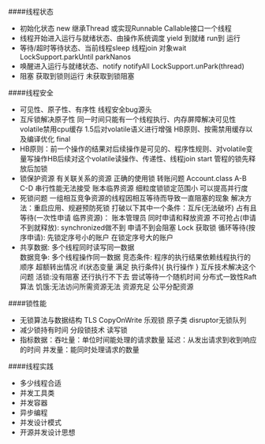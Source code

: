 ####线程状态
- 初始化状态 new 继承Thread 或实现Runnable Callable接口一个线程
- 线程开始进入运行与就绪状态、由操作系统调度 yield 到就绪 run到 运行
- 等待/超时等待状态、当前线程sleep 线程join 对象wait LockSupport.parkUntil parkNanos
- 唤醒进入运行与就绪状态、notify notifyAll LockSupport.unPark(thread)
- 阻塞 获取到锁则运行 未获取到锁阻塞

####线程安全
- 可见性、原子性、有序性 线程安全bug源头
- 互斥锁解决原子性 同一时间只能有一个线程执行、内存屏障解决可见性 volatile禁用cpu缓存 1.5后对volatile语义进行增强
  HB原则、按需禁用缓存以及编译优化 final
- HB原则：前一个操作的结果对后续操作是可见的、程序性规则、对volatile变量写操作HB后续对这个volatile读操作、传递性、线程join start 管程的锁先释放后加锁
- 锁保护资源 有关联关系的资源 正确的使用锁 转账问题 Account.class A-B C-D 串行性能无法接受  账本临界资源 细粒度锁锁定范围小 可以提高并行度
- 死锁问题 一组相互竞争资源的线程因相互等待而导致一直阻塞的现象
  解决方法：重启应用、规避预防死锁 打破以下其中一个条件：互斥(无法破坏) 
  占有且等待(一次性申请 临界资源)： 账本管理员 同时申请和释放资源
  不可抢占(申请不到就释放):  synchronized做不到 申请不到会阻塞 Lock 获取锁
  循环等待(按序申请): 先锁定序号小的账户 在锁定序号大的账户
- 共享数据: 多个线程同时读写同一数据  
  数据竞争: 多个线程操作同一数据
  竞态条件: 程序的执行结果依赖线程执行的顺序 超额转出情况 
  if(状态变量 满足 执行条件){
  执行操作
  }
  互斥技术解决这个问题 
  活锁:没有阻塞 还行执行不下去 尝试等待一个随机时间 分布式一致性Raft算法
  饥饿:无法访问所需资源无法 资源充足 公平分配资源
  
####锁性能
- 无锁算法与数据结构 TLS CopyOnWrite 乐观锁 原子类 disruptor无锁队列
- 减少锁持有时间 分段锁技术 读写锁
- 指标数据：吞吐量：单位时间能处理的请求数量
  延迟：从发出请求到收到响应的时间
  并发量：能同时处理请求的数量 
  
####线程实践
- 多少线程合适
- 并发工具类
- 并发容器
- 异步编程
- 并发设计模式
- 开源并发设计思想
  







